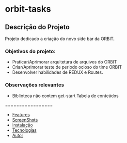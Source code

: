 # orbit-tasks

## Descrição do Projeto

Projeto dedicado a criação do novo side bar da ORBIT.

### Objetivos do projeto:

- Praticar/Aprimorar arquitetura de arquivos do ORBIT
- Criar/Aprimorar teste de periodo ocioso do time ORBIT
- Desenvolver habilidades de REDUX e Routes.

### Observações relevantes

- Biblioteca não contem get-start
Tabela de conteúdos

=================
<!--ts-->
   * [Features](#Features)
   * [ScreenShots](#ScreenShots)
   * [Instalação](#Instalação)	
   * [Tecnologias](#tecnologias)
   * [Autor](#Autor)
<!--te-->
